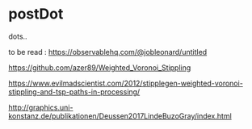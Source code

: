# postDot
dots..


to be read :
https://observablehq.com/@jobleonard/untitled

https://github.com/azer89/Weighted_Voronoi_Stippling

https://www.evilmadscientist.com/2012/stipplegen-weighted-voronoi-stippling-and-tsp-paths-in-processing/

http://graphics.uni-konstanz.de/publikationen/Deussen2017LindeBuzoGray/index.html
